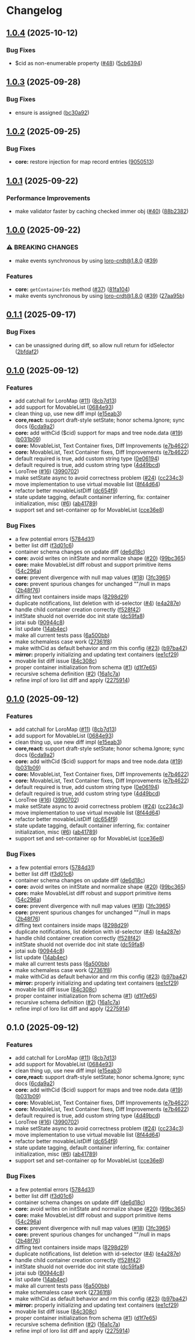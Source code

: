 # Changelog

## [1.0.4](https://github.com/loro-dev/loro-mirror/compare/loro-mirror-v1.0.3...loro-mirror-v1.0.4) (2025-10-12)


### Bug Fixes

* $cid as non-enumerable property ([#48](https://github.com/loro-dev/loro-mirror/issues/48)) ([5cb6394](https://github.com/loro-dev/loro-mirror/commit/5cb6394424ee3347ea21c3f626d87b7a8958a8b0))

## [1.0.3](https://github.com/loro-dev/loro-mirror/compare/loro-mirror-v1.0.2...loro-mirror-v1.0.3) (2025-09-28)

### Bug Fixes

- ensure is assigned ([bc30a92](https://github.com/loro-dev/loro-mirror/commit/bc30a9200fbabc6377f15d063ddbbd4ebb1ca189))

## [1.0.2](https://github.com/loro-dev/loro-mirror/compare/loro-mirror-v1.0.1...loro-mirror-v1.0.2) (2025-09-25)

### Bug Fixes

- **core:** restore injection for map record entries ([9050513](https://github.com/loro-dev/loro-mirror/commit/9050513685bdd971839663cc79fa9075940d0dbf))

## [1.0.1](https://github.com/loro-dev/loro-mirror/compare/loro-mirror-v1.0.0...loro-mirror-v1.0.1) (2025-09-22)

### Performance Improvements

- make validator faster by caching checked immer obj ([#40](https://github.com/loro-dev/loro-mirror/issues/40)) ([88b2382](https://github.com/loro-dev/loro-mirror/commit/88b2382321457afe31f645996428a5dd83c337c5))

## [1.0.0](https://github.com/loro-dev/loro-mirror/compare/loro-mirror-v0.1.1...loro-mirror-v1.0.0) (2025-09-22)

### ⚠ BREAKING CHANGES

- make events synchronous by using loro-crdt@1.8.0 ([#39](https://github.com/loro-dev/loro-mirror/issues/39))

### Features

- **core:** `getContainerIds` method ([#37](https://github.com/loro-dev/loro-mirror/issues/37)) ([81fa104](https://github.com/loro-dev/loro-mirror/commit/81fa104252d8870e0a1f30996cb54b40c0890498))
- make events synchronous by using loro-crdt@1.8.0 ([#39](https://github.com/loro-dev/loro-mirror/issues/39)) ([27aa95b](https://github.com/loro-dev/loro-mirror/commit/27aa95ba135e56ee3e3f56fb7f1a18cf448938f7))

## [0.1.1](https://github.com/loro-dev/loro-mirror/compare/loro-mirror-v0.1.0...loro-mirror-v0.1.1) (2025-09-17)

### Bug Fixes

- can be unassigned during diff, so allow null return for idSelector ([2bfdaf2](https://github.com/loro-dev/loro-mirror/commit/2bfdaf2e7d6ee2b71e1c296760aa66a155c7fb11))

## [0.1.0](https://github.com/loro-dev/loro-mirror/compare/loro-mirror-v0.1.0...loro-mirror-v0.1.0) (2025-09-12)

### Features

- add catchall for LoroMap ([#11](https://github.com/loro-dev/loro-mirror/issues/11)) ([8cb7d13](https://github.com/loro-dev/loro-mirror/commit/8cb7d1312d5619f4c7a32c253d5686a57494ffde))
- add support for MovableList ([0684e93](https://github.com/loro-dev/loro-mirror/commit/0684e933bf949de12b86060ce45a707f39b6ba6c))
- clean thing up, use new diff impl ([e15eab3](https://github.com/loro-dev/loro-mirror/commit/e15eab3ce65395fd0269eb682ecacbdeec8ca9f4))
- **core,react:** support draft-style setState; honor schema.Ignore; sync docs ([6cda9a2](https://github.com/loro-dev/loro-mirror/commit/6cda9a2c46b957005f13372c34f4063fc1de197a))
- **core:** add withCid ($cid) support for maps and tree node.data ([#19](https://github.com/loro-dev/loro-mirror/issues/19)) ([b031b09](https://github.com/loro-dev/loro-mirror/commit/b031b096ecb4c4db54529bfd2a9b04c49ba9b0c0))
- **core:** MovableList, Text Container fixes, Diff Improvements ([e7b4622](https://github.com/loro-dev/loro-mirror/commit/e7b46228ef55f780c32d239b585546d653624040))
- **core:** MovableList, Text Container fixes, Diff Improvements ([e7b4622](https://github.com/loro-dev/loro-mirror/commit/e7b46228ef55f780c32d239b585546d653624040))
- default required is true, add custom string type ([0e06194](https://github.com/loro-dev/loro-mirror/commit/0e06194278e1ac8b3c12b1dbf10148a8ffb2d67f))
- default required is true, add custom string type ([4d49bcd](https://github.com/loro-dev/loro-mirror/commit/4d49bcdd2f1d1140fd254652897866701c6a3846))
- LoroTree ([#16](https://github.com/loro-dev/loro-mirror/issues/16)) ([3990702](https://github.com/loro-dev/loro-mirror/commit/399070207f8c408c4f381ac5303b6ff0dd7acfa3))
- make setState async to avoid correctness problem ([#24](https://github.com/loro-dev/loro-mirror/issues/24)) ([cc234c3](https://github.com/loro-dev/loro-mirror/commit/cc234c3a1648704b5b44427e0728514cb7fa4832))
- move implementation to use virtual movable list ([8f44d64](https://github.com/loro-dev/loro-mirror/commit/8f44d6422f35c5a0eafd24d2a0598b4650d2dc85))
- refactor better movableListDiff ([dc654f9](https://github.com/loro-dev/loro-mirror/commit/dc654f9915c3b21c7d3ab3513c1d87e02b7e4628))
- state update tagging, default container inferring, fix: container initialization, misc ([#6](https://github.com/loro-dev/loro-mirror/issues/6)) ([ab41789](https://github.com/loro-dev/loro-mirror/commit/ab41789358b5679c1d8417da1a9597386b910ae8))
- support set and set-container op for MovableList ([cce36e8](https://github.com/loro-dev/loro-mirror/commit/cce36e8b094b26d3be27377811546499424031ae))

### Bug Fixes

- a few potential errors ([5784d31](https://github.com/loro-dev/loro-mirror/commit/5784d31ee4f31aa09062b779e35cf6ec25205b74))
- better list diff ([f3d01c6](https://github.com/loro-dev/loro-mirror/commit/f3d01c66fd831468d460e8f983735e0190b4c2de))
- container schema changes on update diff ([de6d18c](https://github.com/loro-dev/loro-mirror/commit/de6d18c1228d3c4003e131786f9f76a252513055))
- **core:** avoid writes on initState and normalize shape ([#20](https://github.com/loro-dev/loro-mirror/issues/20)) ([99bc365](https://github.com/loro-dev/loro-mirror/commit/99bc365d0352a2e1ae51ce90da6196ad0edff07b))
- **core:** make MovableList diff robust and support primitive items ([54c296a](https://github.com/loro-dev/loro-mirror/commit/54c296af3a393c7f1e5a91f1b437e42f41d085eb))
- **core:** prevent divergence with null map values ([#18](https://github.com/loro-dev/loro-mirror/issues/18)) ([3fc3965](https://github.com/loro-dev/loro-mirror/commit/3fc3965d02851e64903aab1ff119f69111342861))
- **core:** prevent spurious changes for unchanged ""/null in maps ([2b48f76](https://github.com/loro-dev/loro-mirror/commit/2b48f76a0281d9132c88c79d4053113490c5c5b1))
- diffing text containers inside maps ([8298d29](https://github.com/loro-dev/loro-mirror/commit/8298d298290193825ac26e9a1a2ea2409489fcee))
- duplicate notifications, list deletion with id-selector ([#4](https://github.com/loro-dev/loro-mirror/issues/4)) ([e4a287e](https://github.com/loro-dev/loro-mirror/commit/e4a287e65af6065de68acea505d660f66a63c0db))
- handle child container creation correctly ([f528f42](https://github.com/loro-dev/loro-mirror/commit/f528f42d1fd3de37ebf740dba5ad4857eb9bcfda))
- initState shuold not override doc init state ([dc59fa8](https://github.com/loro-dev/loro-mirror/commit/dc59fa8975313afa49ebad1097a946c01b981b57))
- jotai sub ([90944c8](https://github.com/loro-dev/loro-mirror/commit/90944c8b2d399dd781fe73f1b591567e25cecd11))
- list update ([14ab4ec](https://github.com/loro-dev/loro-mirror/commit/14ab4ecdfae5e0835b0036939441ecfc57e9e73b))
- make all current tests pass ([6a500bb](https://github.com/loro-dev/loro-mirror/commit/6a500bbb1419467fe48a3067b9e7428485697e1a))
- make schemaless case work ([27361f8](https://github.com/loro-dev/loro-mirror/commit/27361f8222f0f813a12ff42f8889ff4140e8a9b4))
- make withCid as default behavior and rm this config ([#23](https://github.com/loro-dev/loro-mirror/issues/23)) ([b97ba42](https://github.com/loro-dev/loro-mirror/commit/b97ba4209ae0057c940927bee9c279bb1327302f))
- **mirror:** properly initializing and updating text containers ([ee1cf29](https://github.com/loro-dev/loro-mirror/commit/ee1cf294ee8ea5532e66a3421aa1af979f0d950d))
- movable list diff issue ([84c308c](https://github.com/loro-dev/loro-mirror/commit/84c308c7392b96885d522729a18c24e09de70f36))
- proper container initialization from schema ([#1](https://github.com/loro-dev/loro-mirror/issues/1)) ([d1f7e65](https://github.com/loro-dev/loro-mirror/commit/d1f7e65e458908f908b02419c856590f11850780))
- recursive schema definition ([#2](https://github.com/loro-dev/loro-mirror/issues/2)) ([16a1c7a](https://github.com/loro-dev/loro-mirror/commit/16a1c7a3cb70d6a0950017b376b255ef334e0b2c))
- refine impl of loro list diff and apply ([2275914](https://github.com/loro-dev/loro-mirror/commit/2275914ed551a8fef3bca56e3b60819914ec2fe7))

## [0.1.0](https://github.com/loro-dev/loro-mirror/compare/loro-mirror-v0.1.0...loro-mirror-v0.1.0) (2025-09-12)

### Features

- add catchall for LoroMap ([#11](https://github.com/loro-dev/loro-mirror/issues/11)) ([8cb7d13](https://github.com/loro-dev/loro-mirror/commit/8cb7d1312d5619f4c7a32c253d5686a57494ffde))
- add support for MovableList ([0684e93](https://github.com/loro-dev/loro-mirror/commit/0684e933bf949de12b86060ce45a707f39b6ba6c))
- clean thing up, use new diff impl ([e15eab3](https://github.com/loro-dev/loro-mirror/commit/e15eab3ce65395fd0269eb682ecacbdeec8ca9f4))
- **core,react:** support draft-style setState; honor schema.Ignore; sync docs ([6cda9a2](https://github.com/loro-dev/loro-mirror/commit/6cda9a2c46b957005f13372c34f4063fc1de197a))
- **core:** add withCid ($cid) support for maps and tree node.data ([#19](https://github.com/loro-dev/loro-mirror/issues/19)) ([b031b09](https://github.com/loro-dev/loro-mirror/commit/b031b096ecb4c4db54529bfd2a9b04c49ba9b0c0))
- **core:** MovableList, Text Container fixes, Diff Improvements ([e7b4622](https://github.com/loro-dev/loro-mirror/commit/e7b46228ef55f780c32d239b585546d653624040))
- **core:** MovableList, Text Container fixes, Diff Improvements ([e7b4622](https://github.com/loro-dev/loro-mirror/commit/e7b46228ef55f780c32d239b585546d653624040))
- default required is true, add custom string type ([0e06194](https://github.com/loro-dev/loro-mirror/commit/0e06194278e1ac8b3c12b1dbf10148a8ffb2d67f))
- default required is true, add custom string type ([4d49bcd](https://github.com/loro-dev/loro-mirror/commit/4d49bcdd2f1d1140fd254652897866701c6a3846))
- LoroTree ([#16](https://github.com/loro-dev/loro-mirror/issues/16)) ([3990702](https://github.com/loro-dev/loro-mirror/commit/399070207f8c408c4f381ac5303b6ff0dd7acfa3))
- make setState async to avoid correctness problem ([#24](https://github.com/loro-dev/loro-mirror/issues/24)) ([cc234c3](https://github.com/loro-dev/loro-mirror/commit/cc234c3a1648704b5b44427e0728514cb7fa4832))
- move implementation to use virtual movable list ([8f44d64](https://github.com/loro-dev/loro-mirror/commit/8f44d6422f35c5a0eafd24d2a0598b4650d2dc85))
- refactor better movableListDiff ([dc654f9](https://github.com/loro-dev/loro-mirror/commit/dc654f9915c3b21c7d3ab3513c1d87e02b7e4628))
- state update tagging, default container inferring, fix: container initialization, misc ([#6](https://github.com/loro-dev/loro-mirror/issues/6)) ([ab41789](https://github.com/loro-dev/loro-mirror/commit/ab41789358b5679c1d8417da1a9597386b910ae8))
- support set and set-container op for MovableList ([cce36e8](https://github.com/loro-dev/loro-mirror/commit/cce36e8b094b26d3be27377811546499424031ae))

### Bug Fixes

- a few potential errors ([5784d31](https://github.com/loro-dev/loro-mirror/commit/5784d31ee4f31aa09062b779e35cf6ec25205b74))
- better list diff ([f3d01c6](https://github.com/loro-dev/loro-mirror/commit/f3d01c66fd831468d460e8f983735e0190b4c2de))
- container schema changes on update diff ([de6d18c](https://github.com/loro-dev/loro-mirror/commit/de6d18c1228d3c4003e131786f9f76a252513055))
- **core:** avoid writes on initState and normalize shape ([#20](https://github.com/loro-dev/loro-mirror/issues/20)) ([99bc365](https://github.com/loro-dev/loro-mirror/commit/99bc365d0352a2e1ae51ce90da6196ad0edff07b))
- **core:** make MovableList diff robust and support primitive items ([54c296a](https://github.com/loro-dev/loro-mirror/commit/54c296af3a393c7f1e5a91f1b437e42f41d085eb))
- **core:** prevent divergence with null map values ([#18](https://github.com/loro-dev/loro-mirror/issues/18)) ([3fc3965](https://github.com/loro-dev/loro-mirror/commit/3fc3965d02851e64903aab1ff119f69111342861))
- **core:** prevent spurious changes for unchanged ""/null in maps ([2b48f76](https://github.com/loro-dev/loro-mirror/commit/2b48f76a0281d9132c88c79d4053113490c5c5b1))
- diffing text containers inside maps ([8298d29](https://github.com/loro-dev/loro-mirror/commit/8298d298290193825ac26e9a1a2ea2409489fcee))
- duplicate notifications, list deletion with id-selector ([#4](https://github.com/loro-dev/loro-mirror/issues/4)) ([e4a287e](https://github.com/loro-dev/loro-mirror/commit/e4a287e65af6065de68acea505d660f66a63c0db))
- handle child container creation correctly ([f528f42](https://github.com/loro-dev/loro-mirror/commit/f528f42d1fd3de37ebf740dba5ad4857eb9bcfda))
- initState shuold not override doc init state ([dc59fa8](https://github.com/loro-dev/loro-mirror/commit/dc59fa8975313afa49ebad1097a946c01b981b57))
- jotai sub ([90944c8](https://github.com/loro-dev/loro-mirror/commit/90944c8b2d399dd781fe73f1b591567e25cecd11))
- list update ([14ab4ec](https://github.com/loro-dev/loro-mirror/commit/14ab4ecdfae5e0835b0036939441ecfc57e9e73b))
- make all current tests pass ([6a500bb](https://github.com/loro-dev/loro-mirror/commit/6a500bbb1419467fe48a3067b9e7428485697e1a))
- make schemaless case work ([27361f8](https://github.com/loro-dev/loro-mirror/commit/27361f8222f0f813a12ff42f8889ff4140e8a9b4))
- make withCid as default behavior and rm this config ([#23](https://github.com/loro-dev/loro-mirror/issues/23)) ([b97ba42](https://github.com/loro-dev/loro-mirror/commit/b97ba4209ae0057c940927bee9c279bb1327302f))
- **mirror:** properly initializing and updating text containers ([ee1cf29](https://github.com/loro-dev/loro-mirror/commit/ee1cf294ee8ea5532e66a3421aa1af979f0d950d))
- movable list diff issue ([84c308c](https://github.com/loro-dev/loro-mirror/commit/84c308c7392b96885d522729a18c24e09de70f36))
- proper container initialization from schema ([#1](https://github.com/loro-dev/loro-mirror/issues/1)) ([d1f7e65](https://github.com/loro-dev/loro-mirror/commit/d1f7e65e458908f908b02419c856590f11850780))
- recursive schema definition ([#2](https://github.com/loro-dev/loro-mirror/issues/2)) ([16a1c7a](https://github.com/loro-dev/loro-mirror/commit/16a1c7a3cb70d6a0950017b376b255ef334e0b2c))
- refine impl of loro list diff and apply ([2275914](https://github.com/loro-dev/loro-mirror/commit/2275914ed551a8fef3bca56e3b60819914ec2fe7))

## 0.1.0 (2025-09-12)

### Features

- add catchall for LoroMap ([#11](https://github.com/loro-dev/loro-mirror/issues/11)) ([8cb7d13](https://github.com/loro-dev/loro-mirror/commit/8cb7d1312d5619f4c7a32c253d5686a57494ffde))
- add support for MovableList ([0684e93](https://github.com/loro-dev/loro-mirror/commit/0684e933bf949de12b86060ce45a707f39b6ba6c))
- clean thing up, use new diff impl ([e15eab3](https://github.com/loro-dev/loro-mirror/commit/e15eab3ce65395fd0269eb682ecacbdeec8ca9f4))
- **core,react:** support draft-style setState; honor schema.Ignore; sync docs ([6cda9a2](https://github.com/loro-dev/loro-mirror/commit/6cda9a2c46b957005f13372c34f4063fc1de197a))
- **core:** add withCid ($cid) support for maps and tree node.data ([#19](https://github.com/loro-dev/loro-mirror/issues/19)) ([b031b09](https://github.com/loro-dev/loro-mirror/commit/b031b096ecb4c4db54529bfd2a9b04c49ba9b0c0))
- **core:** MovableList, Text Container fixes, Diff Improvements ([e7b4622](https://github.com/loro-dev/loro-mirror/commit/e7b46228ef55f780c32d239b585546d653624040))
- **core:** MovableList, Text Container fixes, Diff Improvements ([e7b4622](https://github.com/loro-dev/loro-mirror/commit/e7b46228ef55f780c32d239b585546d653624040))
- default required is true, add custom string type ([4d49bcd](https://github.com/loro-dev/loro-mirror/commit/4d49bcdd2f1d1140fd254652897866701c6a3846))
- LoroTree ([#16](https://github.com/loro-dev/loro-mirror/issues/16)) ([3990702](https://github.com/loro-dev/loro-mirror/commit/399070207f8c408c4f381ac5303b6ff0dd7acfa3))
- make setState async to avoid correctness problem ([#24](https://github.com/loro-dev/loro-mirror/issues/24)) ([cc234c3](https://github.com/loro-dev/loro-mirror/commit/cc234c3a1648704b5b44427e0728514cb7fa4832))
- move implementation to use virtual movable list ([8f44d64](https://github.com/loro-dev/loro-mirror/commit/8f44d6422f35c5a0eafd24d2a0598b4650d2dc85))
- refactor better movableListDiff ([dc654f9](https://github.com/loro-dev/loro-mirror/commit/dc654f9915c3b21c7d3ab3513c1d87e02b7e4628))
- state update tagging, default container inferring, fix: container initialization, misc ([#6](https://github.com/loro-dev/loro-mirror/issues/6)) ([ab41789](https://github.com/loro-dev/loro-mirror/commit/ab41789358b5679c1d8417da1a9597386b910ae8))
- support set and set-container op for MovableList ([cce36e8](https://github.com/loro-dev/loro-mirror/commit/cce36e8b094b26d3be27377811546499424031ae))

### Bug Fixes

- a few potential errors ([5784d31](https://github.com/loro-dev/loro-mirror/commit/5784d31ee4f31aa09062b779e35cf6ec25205b74))
- better list diff ([f3d01c6](https://github.com/loro-dev/loro-mirror/commit/f3d01c66fd831468d460e8f983735e0190b4c2de))
- container schema changes on update diff ([de6d18c](https://github.com/loro-dev/loro-mirror/commit/de6d18c1228d3c4003e131786f9f76a252513055))
- **core:** avoid writes on initState and normalize shape ([#20](https://github.com/loro-dev/loro-mirror/issues/20)) ([99bc365](https://github.com/loro-dev/loro-mirror/commit/99bc365d0352a2e1ae51ce90da6196ad0edff07b))
- **core:** make MovableList diff robust and support primitive items ([54c296a](https://github.com/loro-dev/loro-mirror/commit/54c296af3a393c7f1e5a91f1b437e42f41d085eb))
- **core:** prevent divergence with null map values ([#18](https://github.com/loro-dev/loro-mirror/issues/18)) ([3fc3965](https://github.com/loro-dev/loro-mirror/commit/3fc3965d02851e64903aab1ff119f69111342861))
- **core:** prevent spurious changes for unchanged ""/null in maps ([2b48f76](https://github.com/loro-dev/loro-mirror/commit/2b48f76a0281d9132c88c79d4053113490c5c5b1))
- diffing text containers inside maps ([8298d29](https://github.com/loro-dev/loro-mirror/commit/8298d298290193825ac26e9a1a2ea2409489fcee))
- duplicate notifications, list deletion with id-selector ([#4](https://github.com/loro-dev/loro-mirror/issues/4)) ([e4a287e](https://github.com/loro-dev/loro-mirror/commit/e4a287e65af6065de68acea505d660f66a63c0db))
- handle child container creation correctly ([f528f42](https://github.com/loro-dev/loro-mirror/commit/f528f42d1fd3de37ebf740dba5ad4857eb9bcfda))
- initState shuold not override doc init state ([dc59fa8](https://github.com/loro-dev/loro-mirror/commit/dc59fa8975313afa49ebad1097a946c01b981b57))
- jotai sub ([90944c8](https://github.com/loro-dev/loro-mirror/commit/90944c8b2d399dd781fe73f1b591567e25cecd11))
- list update ([14ab4ec](https://github.com/loro-dev/loro-mirror/commit/14ab4ecdfae5e0835b0036939441ecfc57e9e73b))
- make all current tests pass ([6a500bb](https://github.com/loro-dev/loro-mirror/commit/6a500bbb1419467fe48a3067b9e7428485697e1a))
- make schemaless case work ([27361f8](https://github.com/loro-dev/loro-mirror/commit/27361f8222f0f813a12ff42f8889ff4140e8a9b4))
- make withCid as default behavior and rm this config ([#23](https://github.com/loro-dev/loro-mirror/issues/23)) ([b97ba42](https://github.com/loro-dev/loro-mirror/commit/b97ba4209ae0057c940927bee9c279bb1327302f))
- **mirror:** properly initializing and updating text containers ([ee1cf29](https://github.com/loro-dev/loro-mirror/commit/ee1cf294ee8ea5532e66a3421aa1af979f0d950d))
- movable list diff issue ([84c308c](https://github.com/loro-dev/loro-mirror/commit/84c308c7392b96885d522729a18c24e09de70f36))
- proper container initialization from schema ([#1](https://github.com/loro-dev/loro-mirror/issues/1)) ([d1f7e65](https://github.com/loro-dev/loro-mirror/commit/d1f7e65e458908f908b02419c856590f11850780))
- recursive schema definition ([#2](https://github.com/loro-dev/loro-mirror/issues/2)) ([16a1c7a](https://github.com/loro-dev/loro-mirror/commit/16a1c7a3cb70d6a0950017b376b255ef334e0b2c))
- refine impl of loro list diff and apply ([2275914](https://github.com/loro-dev/loro-mirror/commit/2275914ed551a8fef3bca56e3b60819914ec2fe7))
